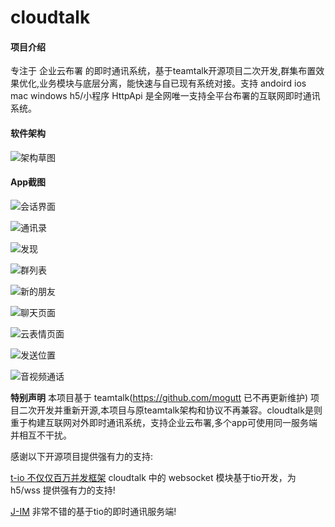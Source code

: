 # cloudtalk

#### 项目介绍
专注于 企业云布署 的即时通讯系统，基于teamtalk开源项目二次开发,群集布置效果优化,业务模块与底层分离，能快速与自已现有系统对接。支持 andoird  ios  mac windows h5/小程序 HttpApi  是全网唯一支持全平台布署的互联网即时通讯系统。

#### 软件架构
![架构草图](https://images.gitee.com/uploads/images/2019/0103/094012_5bf53aa1_494527.png "imnew.png")


#### App截图

![会话界面](https://images.gitee.com/uploads/images/2019/0103/093049_537ceecd_494527.png "screenshot_20190103_092934.png")

![通讯录](https://images.gitee.com/uploads/images/2019/0103/093128_023ac1a6_494527.png "screenshot_20190103_092726.png")

![发现](https://images.gitee.com/uploads/images/2019/0103/093157_7dcf2acd_494527.png "screenshot_20190103_092734.png")

![群列表](https://images.gitee.com/uploads/images/2019/0103/093232_d8826898_494527.png "screenshot_20190103_092750.png")

![新的朋友](https://images.gitee.com/uploads/images/2019/0103/093254_82a327e5_494527.png "screenshot_20190103_092759.png")

![聊天页面](https://images.gitee.com/uploads/images/2019/0103/093317_808871da_494527.png "screenshot_20190103_092906.png")

![云表情页面](https://images.gitee.com/uploads/images/2019/0103/093338_c5da6e8e_494527.png "screenshot_20190103_092845.png")

![发送位置](https://images.gitee.com/uploads/images/2019/0103/093359_3cc12a22_494527.png "screenshot_20190103_092827.png")


![音视频通话](https://images.gitee.com/uploads/images/2019/0103/093720_f3fd5f0c_494527.png "screenshot_20190103_092923.png")

 **特别声明** 
 本项目基于 teamtalk(https://github.com/mogutt 已不再更新维护) 项目二次开发并重新开源,本项目与原teamtalk架构和协议不再兼容。cloudtalk是则重于构建互联网对外即时通讯系统，支持企业云布署,多个app可使用同一服务端并相互不干扰。


感谢以下开源项目提供强有力的支持:

[t-io 不仅仅百万并发框架](https://gitee.com/tywo45/t-io)  cloudtalk 中的 websocket 模块基于tio开发，为 h5/wss 提供强有力的支持!

[ J-IM](https://gitee.com/xchao/j-im) 非常不错的基于tio的即时通讯服务端!
